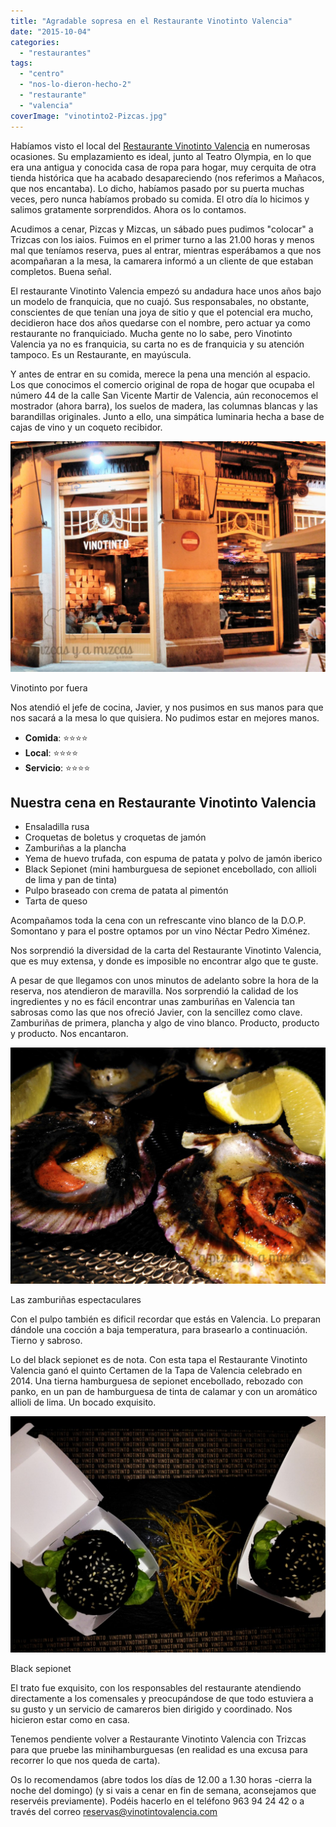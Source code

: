 ```yaml
---
title: "Agradable sopresa en el Restaurante Vinotinto Valencia"
date: "2015-10-04"
categories:
  - "restaurantes"
tags:
  - "centro"
  - "nos-lo-dieron-hecho-2"
  - "restaurante"
  - "valencia"
coverImage: "vinotinto2-Pizcas.jpg"
---
```


Habíamos visto el local del [Restaurante Vinotinto Valencia](http://vinotintovalencia.com/) en numerosas ocasiones. Su emplazamiento es ideal, junto al Teatro Olympia, en lo que era una antigua y conocida casa de ropa para hogar, muy cerquita de otra tienda histórica que ha acabado desapareciendo (nos referimos a Mañacos, que nos encantaba). Lo dicho, habíamos pasado por su puerta muchas veces, pero nunca habíamos probado su comida. El otro día lo hicimos y salimos gratamente sorprendidos. Ahora os lo contamos.

Acudimos a cenar, Pizcas y Mizcas, un sábado pues pudimos "colocar" a Trizcas con los iaios. Fuimos en el primer turno a las 21.00 horas y menos mal que teníamos reserva, pues al entrar, mientras esperábamos a que nos acompañaran a la mesa, la camarera informó a un cliente de que estaban completos. Buena señal.

El restaurante Vinotinto Valencia empezó su andadura hace unos años bajo un modelo de franquicia, que no cuajó. Sus responsabales, no obstante, conscientes de que tenían una joya de sitio y que el potencial era mucho, decidieron hace dos años quedarse con el nombre, pero actuar ya como restaurante no franquiciado. Mucha gente no lo sabe, pero Vinotinto Valencia ya no es franquicia, su carta no es de franquicia y su atención tampoco. Es un Restaurante, en mayúscula.

Y antes de entrar en su comida, merece la pena una mención al espacio. Los que conocimos el comercio original de ropa de hogar que ocupaba el número 44 de la calle San Vicente Martir de Valencia, aún reconocemos el mostrador (ahora barra), los suelos de madera, las columnas blancas y las barandillas originales. Junto a ello, una simpática luminaria hecha a base de cajas de vino y un coqueto recibidor.

![Vinotinto](images/vinotinto-Pizcas.jpg)

Vinotinto por fuera

Nos atendió el jefe de cocina, Javier, y nos pusimos en sus manos para que nos sacará a la mesa lo que quisiera. No pudimos estar en mejores manos.

- **Comida**: ⭐⭐⭐⭐
- **Local**: ⭐⭐⭐⭐
- **Servicio**: ⭐⭐⭐⭐

## Nuestra cena en Restaurante Vinotinto Valencia

- Ensaladilla rusa
- Croquetas de boletus y croquetas de jamón
- Zamburiñas a la plancha
- Yema de huevo trufada, con espuma de patata y polvo de jamón iberico
- Black Sepionet (mini hamburguesa de sepionet encebollado, con allioli de lima y pan de tinta)
- Pulpo braseado con crema de patata al pimentón
- Tarta de queso

Acompañamos toda la cena con un refrescante vino blanco de la D.O.P. Somontano y para el postre optamos por un vino Néctar Pedro Ximénez.

Nos sorprendió la diversidad de la carta del Restaurante Vinotinto Valencia, que es muy extensa, y donde es imposible no encontrar algo que te guste.

A pesar de que llegamos con unos minutos de adelanto sobre la hora de la reserva, nos atendieron de maravilla. Nos sorprendió la calidad de los ingredientes y no es fácil encontrar unas zamburiñas en Valencia tan sabrosas como las que nos ofreció Javier, con la sencillez como clave. Zamburiñas de primera, plancha y algo de vino blanco. Producto, producto y producto. Nos encantaron.

![Vinotinto](images/vinotinto5-Pizcas.jpg)

Las zamburiñas espectaculares

Con el pulpo también es dificil recordar que estás en Valencia. Lo preparan dándole una cocción a baja temperatura, para brasearlo a continuación. Tierno y sabroso.

Lo del black sepionet es de nota. Con esta tapa el Restaurante Vinotinto Valencia ganó el quinto Certamen de la Tapa de Valencia celebrado en 2014. Una tierna hamburguesa de sepionet encebollado, rebozado con panko, en un pan de hamburguesa de tinta de calamar y con un aromático allioli de lima. Un bocado exquisito.

![Vinotinto](images/vinotinto9-Pizcas.jpg)

Black sepionet

El trato fue exquisito, con los responsables del restaurante atendiendo directamente a los comensales y preocupándose de que todo estuviera a su gusto y un servicio de camareros bien dirigido y coordinado. Nos hicieron estar como en casa.

Tenemos pendiente volver a Restaurante Vinotinto Valencia con Trizcas para que pruebe las minihamburguesas (en realidad es una excusa para recorrer lo que nos queda de carta).

Os lo recomendamos (abre todos los días de 12.00 a 1.30 horas -cierra la noche del domingo) (y si vais a cenar en fin de semana, aconsejamos que reservéis previamente). Podéis hacerlo en el teléfono 963 94 24 42 o a través del correo [reservas@vinotintovalencia.com](mailto:reservas@vinotintovalencia.com)
